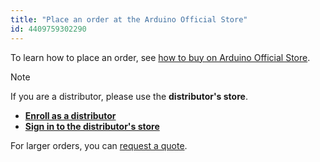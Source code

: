```yaml
---
title: "Place an order at the Arduino Official Store"
id: 4409759302290
---
```


To learn how to place an order, see [how to buy on Arduino Official Store](https://store.arduino.cc/pages/how-to-buy).

> [!NOTE]
> If you are a distributor, please use the **distributor's store**.
> 
> * **[Enroll as a distributor](https://www.arduino.cc/en/become-distributor)**
> * **[Sign in to the distributor's store](https://distribution.arduino.cc/)**
>
> For larger orders, you can [request a quote](https://support.arduino.cc/hc/en-us/articles/360022125620).
